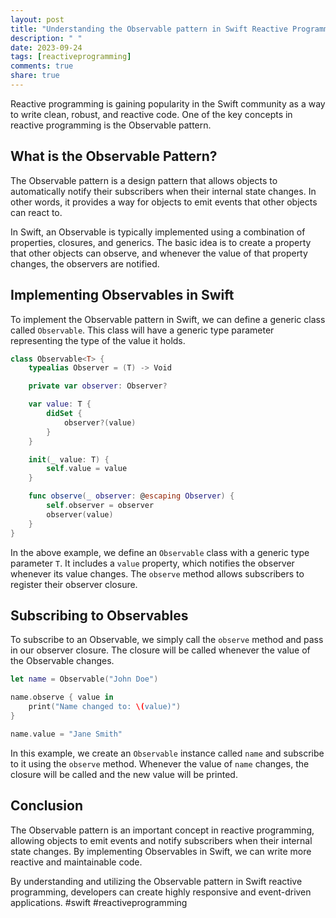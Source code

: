 ```yaml
---
layout: post
title: "Understanding the Observable pattern in Swift Reactive Programming"
description: " "
date: 2023-09-24
tags: [reactiveprogramming]
comments: true
share: true
---
```


Reactive programming is gaining popularity in the Swift community as a way to write clean, robust, and reactive code. One of the key concepts in reactive programming is the Observable pattern.

## What is the Observable Pattern?

The Observable pattern is a design pattern that allows objects to automatically notify their subscribers when their internal state changes. In other words, it provides a way for objects to emit events that other objects can react to.

In Swift, an Observable is typically implemented using a combination of properties, closures, and generics. The basic idea is to create a property that other objects can observe, and whenever the value of that property changes, the observers are notified.

## Implementing Observables in Swift

To implement the Observable pattern in Swift, we can define a generic class called `Observable`. This class will have a generic type parameter representing the type of the value it holds.

```swift
class Observable<T> {
    typealias Observer = (T) -> Void

    private var observer: Observer?

    var value: T {
        didSet {
            observer?(value)
        }
    }

    init(_ value: T) {
        self.value = value
    }

    func observe(_ observer: @escaping Observer) {
        self.observer = observer
        observer(value)
    }
}
```
In the above example, we define an `Observable` class with a generic type parameter `T`. It includes a `value` property, which notifies the observer whenever its value changes. The `observe` method allows subscribers to register their observer closure.

## Subscribing to Observables

To subscribe to an Observable, we simply call the `observe` method and pass in our observer closure. The closure will be called whenever the value of the Observable changes.

```swift
let name = Observable("John Doe")

name.observe { value in
    print("Name changed to: \(value)")
}

name.value = "Jane Smith"
```

In this example, we create an `Observable` instance called `name` and subscribe to it using the `observe` method. Whenever the value of `name` changes, the closure will be called and the new value will be printed.

## Conclusion

The Observable pattern is an important concept in reactive programming, allowing objects to emit events and notify subscribers when their internal state changes. By implementing Observables in Swift, we can write more reactive and maintainable code.

By understanding and utilizing the Observable pattern in Swift reactive programming, developers can create highly responsive and event-driven applications. #swift #reactiveprogramming